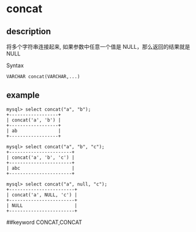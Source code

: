 # concat
## description

将多个字符串连接起来, 如果参数中任意一个值是 NULL，那么返回的结果就是 NULL

 Syntax

`VARCHAR concat(VARCHAR,...)`

## example

```
mysql> select concat("a", "b");
+------------------+
| concat('a', 'b') |
+------------------+
| ab               |
+------------------+

mysql> select concat("a", "b", "c");
+-----------------------+
| concat('a', 'b', 'c') |
+-----------------------+
| abc                   |
+-----------------------+

mysql> select concat("a", null, "c");
+------------------------+
| concat('a', NULL, 'c') |
+------------------------+
| NULL                   |
+------------------------+
```
##keyword
CONCAT,CONCAT
